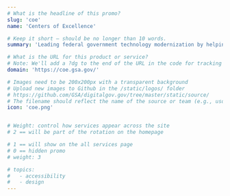 ```yaml
---
# What is the headline of this promo?
slug: 'coe'
name: 'Centers of Excellence'

# Keep it short — should be no longer than 10 words.
summary: 'Leading federal government technology modernization by helping agencies innovate from within.'

# What is the URL for this product or service?
# Note: We'll add a ?dg to the end of the URL in the code for tracking purposes
domain: 'https://coe.gsa.gov/'

# Images need to be 200x200px with a transparent background
# Upload new images to Github in the /static/logos/ folder
# https://github.com/GSA/digitalgov.gov/tree/master/static/source/
# The filename should reflect the name of the source or team (e.g., usds-logo.png)
icon: 'coe.png'


# Weight: control how services appear across the site
# 2 == will be part of the rotation on the homepage

# 1 == will show on the all services page
# 0 == hidden promo
# weight: 3

# topics:
#   - accessibility
#   - design
---
```

